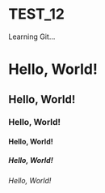 # TEST_12
Learning Git...

# Hello, World!
## Hello, World!
### Hello, World!
#### Hello, World!
##### Hello, World!
###### Hello, World!
